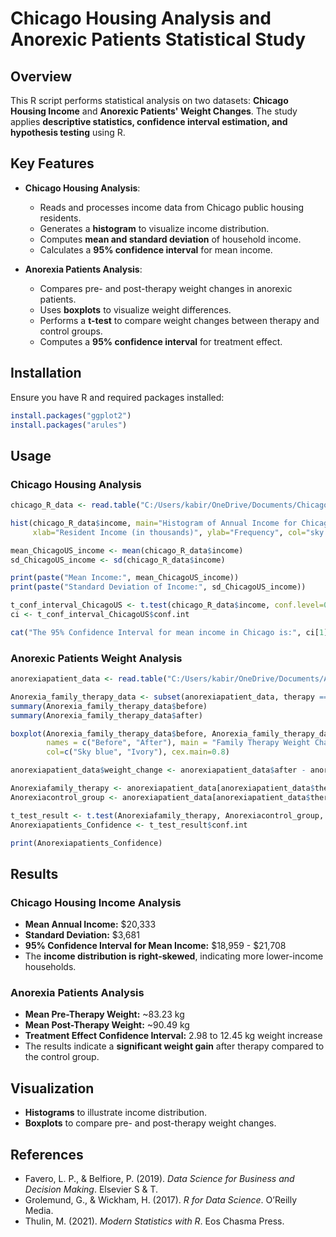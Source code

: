# Chicago Housing Analysis and Anorexic Patients Statistical Study

## Overview
This R script performs statistical analysis on two datasets: **Chicago Housing Income** and **Anorexic Patients' Weight Changes**. The study applies **descriptive statistics, confidence interval estimation, and hypothesis testing** using R.

## Key Features
- **Chicago Housing Analysis**:
  - Reads and processes income data from Chicago public housing residents.
  - Generates a **histogram** to visualize income distribution.
  - Computes **mean and standard deviation** of household income.
  - Calculates a **95% confidence interval** for mean income.

- **Anorexia Patients Analysis**:
  - Compares pre- and post-therapy weight changes in anorexic patients.
  - Uses **boxplots** to visualize weight differences.
  - Performs a **t-test** to compare weight changes between therapy and control groups.
  - Computes a **95% confidence interval** for treatment effect.

## Installation
Ensure you have R and required packages installed:
```r
install.packages("ggplot2")
install.packages("arules")
```

## Usage
### Chicago Housing Analysis
```r
chicago_R_data <- read.table("C:/Users/kabir/OneDrive/Documents/Chicago.dat.txt", header=TRUE, sep="")

hist(chicago_R_data$income, main="Histogram of Annual Income for Chicago Residents (Public Housing)",
     xlab="Resident Income (in thousands)", ylab="Frequency", col="sky blue", cex.main=0.8)

mean_ChicagoUS_income <- mean(chicago_R_data$income)
sd_ChicagoUS_income <- sd(chicago_R_data$income)    

print(paste("Mean Income:", mean_ChicagoUS_income))
print(paste("Standard Deviation of Income:", sd_ChicagoUS_income))

t_conf_interval_ChicagoUS <- t.test(chicago_R_data$income, conf.level=0.95)
ci <- t_conf_interval_ChicagoUS$conf.int

cat("The 95% Confidence Interval for mean income in Chicago is:", ci[1], "to", ci[2], "\n")
```

### Anorexic Patients Weight Analysis
```r
anorexiapatient_data <- read.table("C:/Users/kabir/OneDrive/Documents/Anorexia.dat.txt", header=TRUE, sep="")

Anorexia_family_therapy_data <- subset(anorexiapatient_data, therapy == "f")
summary(Anorexia_family_therapy_data$before)
summary(Anorexia_family_therapy_data$after)

boxplot(Anorexia_family_therapy_data$before, Anorexia_family_therapy_data$after,
        names = c("Before", "After"), main = "Family Therapy Weight Changes (Girls)",
        col=c("Sky blue", "Ivory"), cex.main=0.8)

anorexiapatient_data$weight_change <- anorexiapatient_data$after - anorexiapatient_data$before

Anorexiafamily_therapy <- anorexiapatient_data[anorexiapatient_data$therapy == 'f', 'weight_change']
Anorexiacontrol_group <- anorexiapatient_data[anorexiapatient_data$therapy == 'c', 'weight_change']

t_test_result <- t.test(Anorexiafamily_therapy, Anorexiacontrol_group, conf.level=0.95)
Anorexiapatients_Confidence <- t_test_result$conf.int

print(Anorexiapatients_Confidence)
```

## Results
### **Chicago Housing Income Analysis**
- **Mean Annual Income:** $20,333
- **Standard Deviation:** $3,681
- **95% Confidence Interval for Mean Income:** $18,959 - $21,708
- The **income distribution is right-skewed**, indicating more lower-income households.

### **Anorexia Patients Analysis**
- **Mean Pre-Therapy Weight:** ~83.23 kg
- **Mean Post-Therapy Weight:** ~90.49 kg
- **Treatment Effect Confidence Interval:** 2.98 to 12.45 kg weight increase
- The results indicate a **significant weight gain** after therapy compared to the control group.

## Visualization
- **Histograms** to illustrate income distribution.
- **Boxplots** to compare pre- and post-therapy weight changes.

## References
- Favero, L. P., & Belfiore, P. (2019). *Data Science for Business and Decision Making*. Elsevier S & T.
- Grolemund, G., & Wickham, H. (2017). *R for Data Science*. O’Reilly Media.
- Thulin, M. (2021). *Modern Statistics with R*. Eos Chasma Press.

